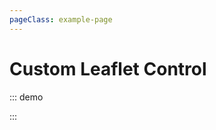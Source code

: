 ```yaml
---
pageClass: example-page
---
```


# Custom Leaflet Control

::: demo
<template>

  <div >
    <l-map
      :zoom="zoom"
      :center="center"
      style="height: 500px; width: 100%"
    >
      <l-tile-layer
        :url="url"
        :attribution="attribution"
      />
      <l-control class="example-custom-control">
        <p @click="showAlert">
          Click me
        </p>
      </l-control>
      <l-control
        :position="'bottomleft'"
        class="custom-control-watermark"
      >
        Vue2Leaflet Watermark Control
      </l-control>
    </l-map>
  </div>
</template>

<script>
import { latLng } from "leaflet";
import { LMap, LTileLayer, LControl } from "wgis.leaflet.vue2";

export default {
  name: "Example",
  components: {
    LMap,
    LTileLayer,
    LControl
  },
  data() {
    return {
      zoom: 13,
      center: latLng(47.41322, -1.219482),
      url: 'https://{s}.tile.openstreetmap.org/{z}/{x}/{y}.png',
      attribution:
        '&copy; <a href="http://osm.org/copyright">OpenStreetMap</a> contributors'
    };
  },
  methods: {
    showAlert() {
      alert("Click!");
    }
  }
};
</script>

<style>
.example-custom-control {
  background: #fff;
  padding: 0 0.5em;
  border: 1px solid #aaa;
  border-radius: 0.1em;
}
.custom-control-watermark {
  font-size: 200%;
  font-weight: bolder;
  color: #aaa;
  text-shadow: #555;
}
</style>

:::
